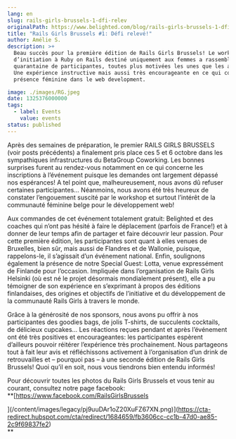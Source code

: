 ```yaml
---
lang: en
slug: rails-girls-brussels-1-dfi-relev
originalPath: https://www.belighted.com/blog/rails-girls-brussels-1-dfi-relev
title: "Rails Girls Brussels #1: Défi relevé!"
author: Amélie S.
description: >+
  Beau succès pour la première édition de Rails Girls Brussels! Le workshop
  d’initiation à Ruby on Rails destiné uniquement aux femmes a rassemblé une
  quarantaine de participantes, toutes plus motivées les unes que les autres!
  Une expérience instructive mais aussi très encourageante en ce qui concerne la
  présence féminine dans le web development.

image: ./images/RG.jpeg
date: 1325376000000
tags:
  - label: Events
    value: events
status: published
---
```

Après des semaines de préparation, le premier RAILS GIRLS BRUSSELS (voir posts précédents) a finalement pris place ces 5 et 6 octobre dans les sympathiques infrastructures du BetaGroup Coworking. Les bonnes surprises furent au rendez-vous notamment en ce qui concerne les inscriptions à l’événement puisque les demandes ont largement dépassé nos espérances! A tel point que, malheureusement, nous avons dû refuser certaines participantes… Néanmoins, nous avons été très heureux de constater l’engouement suscité par le workshop et surtout l’intérêt de la communauté féminine belge pour le développement web!

Aux commandes de cet événement totalement gratuit: Belighted et des coaches qui n’ont pas hésité à faire le déplacement (parfois de France!) et à donner de leur temps afin de partager et faire découvrir leur passion. Pour cette première édition, les participantes sont quant à elles venues de Bruxelles, bien sûr, mais aussi de Flandres et de Wallonie, puisque, rappelons-le, il s’agissait d’un événement national. Enfin, soulignons également la présence de notre Special Guest: Lotta, venue expressément de Finlande pour l’occasion. Impliquée dans l’organisation de Rails Girls Helsinki (où est né le projet désormais mondialement présent), elle a pu témoigner de son expérience en s’exprimant à propos des éditions finlandaises, des origines et objectifs de l’initiative et du développement de la communauté Rails Girls à travers le monde.

Grâce à la générosité de nos sponsors, nous avons pu offrir à nos participantes des goodies bags, de jolis T-shirts, de succulents cocktails, de délicieux cupcakes… Les réactions reçues pendant et après l’événement ont été très positives et encourageantes: les participantes espèrent d’ailleurs pouvoir réitérer l’expérience très prochainement. Nous partageons tout à fait leur avis et réfléchissons activement à l’organisation d’un drink de retrouvailles et – pourquoi pas – à une seconde édition de Rails Girls Brussels! Quoi qu’il en soit, nous vous tiendrons bien entendu informés!

Pour découvrir toutes les photos du Rails Girls Brussels et vous tenir au courant, consultez notre page facebook:  
**[https://www.facebook.com/RailsGirlsBrussels  
  
](/content/images/legacy/pj9uuDAr1oZ20XuFZ67XN.png)](https://cta-redirect.hubspot.com/cta/redirect/1684659/fb3606cc-cc1b-47d0-ae85-2c9f69837fe2)  
**